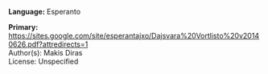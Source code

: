 **Language:** Esperanto

**Primary:** https://sites.google.com/site/esperantajxo/Dajsvara%20Vortlisto%20v20140626.pdf?attredirects=1  
Author(s): Makis Diras  
License: Unspecified
